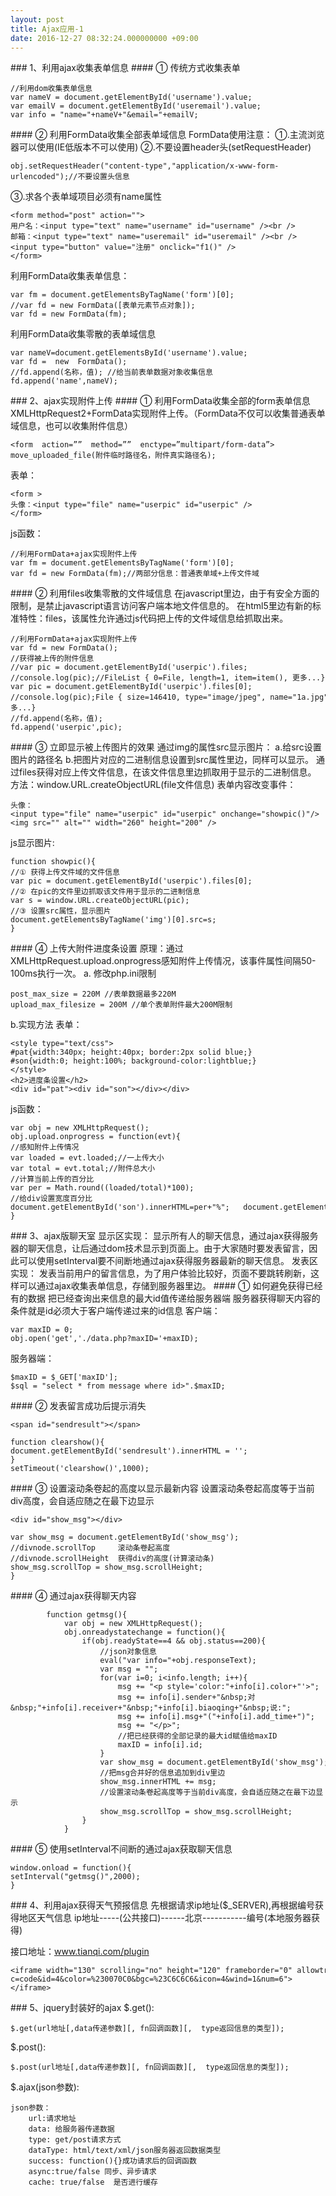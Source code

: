 ```yaml
---
layout: post
title: Ajax应用-1
date: 2016-12-27 08:32:24.000000000 +09:00
---
```

### 1、利用ajax收集表单信息
#### ① 传统方式收集表单
```
//利用dom收集表单信息
var nameV = document.getElementById('username').value;
var emailV = document.getElementById('useremail').value;
var info = "name="+nameV+"&email="+emailV;
```
#### ② 利用FormData收集全部表单域信息
FormData使用注意：
①.主流浏览器可以使用(IE低版本不可以使用)
②.不要设置header头(setRequestHeader)
```
obj.setRequestHeader("content-type","application/x-www-form-urlencoded");//不要设置头信息
```
③.求各个表单域项目必须有name属性
```
<form method="post" action="">
用户名：<input type="text" name="username" id="username" /><br />
邮箱：<input type="text" name="useremail" id="useremail" /><br />
<input type="button" value="注册" onclick="f1()" />
</form>
```
利用FormData收集表单信息：
```
var fm = document.getElementsByTagName('form')[0];
//var fd = new FormData([表单元素节点对象]);
var fd = new FormData(fm);
```
利用FormData收集零散的表单域信息
```
var nameV=document.getElementsById('username').value;
var fd =  new  FormData();
//fd.append(名称，值); //给当前表单数据对象收集信息
fd.append('name',nameV);
```
### 2、ajax实现附件上传
#### ① 利用FormData收集全部的form表单信息
XMLHttpRequest2+FormData实现附件上传。（FormData不仅可以收集普通表单域信息，也可以收集附件信息）
```
<form  action=””  method=””  enctype=”multipart/form-data”>
move_uploaded_file(附件临时路径名，附件真实路径名);
```
表单：
```
<form >
头像：<input type="file" name="userpic" id="userpic" />
</form>
```
js函数：
```
//利用FormData+ajax实现附件上传
var fm = document.getElementsByTagName('form')[0];
var fd = new FormData(fm);//两部分信息：普通表单域+上传文件域
```
#### ② 利用files收集零散的文件域信息
在javascript里边，由于有安全方面的限制，是禁止javascript语言访问客户端本地文件信息的。
在html5里边有新的标准特性：files，该属性允许通过js代码把上传的文件域信息给抓取出来。
```
//利用FormData+ajax实现附件上传
var fd = new FormData();
//获得被上传的附件信息
//var pic = document.getElementById('userpic').files;
//console.log(pic);//FileList { 0=File, length=1, item=item(), 更多...}
var pic = document.getElementById('userpic').files[0];
//console.log(pic);File { size=146410, type="image/jpeg", name="1a.jpg", 更多...}
//fd.append(名称，值);
fd.append('userpic',pic);
```
#### ③ 立即显示被上传图片的效果
通过img的属性src显示图片：
a.给src设置图片的路径名
b.把图片对应的二进制信息设置到src属性里边，同样可以显示。
通过files获得对应上传文件信息，在该文件信息里边抓取用于显示的二进制信息。
方法：window.URL.createObjectURL(file文件信息)
表单内容改变事件：
```
头像：<input type="file" name="userpic" id="userpic" onchange="showpic()"/>
<img src="" alt="" width="260" height="200" />
```
js显示图片:
```
function showpic(){
//① 获得上传文件域的文件信息
var pic = document.getElementById('userpic').files[0];
//② 在pic的文件里边抓取该文件用于显示的二进制信息
var s = window.URL.createObjectURL(pic);
//③ 设置src属性，显示图片
document.getElementsByTagName('img')[0].src=s;
}

```

#### ④ 上传大附件进度条设置
原理：通过XMLHttpRequest.upload.onprogress感知附件上传情况，该事件属性间隔50-100ms执行一次。
a. 修改php.ini限制
```
post_max_size = 220M //表单数据最多220M
upload_max_filesize = 200M //单个表单附件最大200M限制
```
b.实现方法
表单：
```
<style type="text/css">
#pat{width:340px; height:40px; border:2px solid blue;}
#son{width:0; height:100%; background-color:lightblue;}
</style>
<h2>进度条设置</h2>
<div id="pat"><div id="son"></div></div>
```


js函数：
```
var obj = new XMLHttpRequest();
obj.upload.onprogress = function(evt){
//感知附件上传情况
var loaded = evt.loaded;//一上传大小
var total = evt.total;//附件总大小
//计算当前上传的百分比
var per = Math.round((loaded/total)*100);
//给div设置宽度百分比
document.getElementById('son').innerHTML=per+"%";   document.getElementById('son').style.width=per+"%";
}
```

### 3、ajax版聊天室
显示区实现：
显示所有人的聊天信息，通过ajax获得服务器的聊天信息，让后通过dom技术显示到页面上。由于大家随时要发表留言，因此可以使用setInterval要不间断地通过ajax获得服务器最新的聊天信息。
发表区实现：
发表当前用户的留言信息，为了用户体验比较好，页面不要跳转刷新，这样可以通过ajax收集表单信息，存储到服务器里边。
#### ① 如何避免获得已经有的数据
把已经查询出来信息的最大id值传递给服务器端
服务器获得聊天内容的条件就是id必须大于客户端传递过来的id信息
客户端：
```
var maxID = 0;
obj.open('get','./data.php?maxID='+maxID);
```
服务器端：
```
$maxID = $_GET['maxID'];
$sql = "select * from message where id>".$maxID;
```

#### ② 发表留言成功后提示消失
```
<span id="sendresult"></span>
```
```
function clearshow(){
document.getElementById('sendresult').innerHTML = '';
}
setTimeout('clearshow()',1000);
```

#### ③ 设置滚动条卷起的高度以显示最新内容
设置滚动条卷起高度等于当前div高度，会自适应随之在最下边显示
```
<div id="show_msg"></div>
```
```
var show_msg = document.getElementById('show_msg');
//divnode.scrollTop     滚动条卷起高度
//divnode.scrollHeight  获得div的高度(计算滚动条)
show_msg.scrollTop = show_msg.scrollHeight;
}
```
#### ④ 通过ajax获得聊天内容
```
        function getmsg(){
            var obj = new XMLHttpRequest();
            obj.onreadystatechange = function(){
                if(obj.readyState==4 && obj.status==200){
                    //json对象信息
                    eval("var info="+obj.responseText);
                    var msg = "";
                    for(var i=0; i<info.length; i++){
                        msg += "<p style='color:"+info[i].color+"'>";
                        msg += info[i].sender+"&nbsp;对&nbsp;"+info[i].receiver+"&nbsp;"+info[i].biaoqing+"&nbsp;说:";
                        msg += info[i].msg+"("+info[i].add_time+")";
                        msg += "</p>";
                        //把已经获得的全部记录的最大id赋值给maxID
                        maxID = info[i].id;
                    }
                    var show_msg = document.getElementById('show_msg');
                    //把msg合并好的信息追加到div里边
                    show_msg.innerHTML += msg;             
                    //设置滚动条卷起高度等于当前div高度，会自适应随之在最下边显示
                    show_msg.scrollTop = show_msg.scrollHeight;
                }
            }
```

#### ⑤ 使用setInterval不间断的通过ajax获取聊天信息
```
window.onload = function(){
setInterval("getmsg()",2000);
}
```

### 4、利用ajax获得天气预报信息
先根据请求ip地址($_SERVER),再根据编号获得地区天气信息
ip地址-----(公共接口)------北京-----------编号(本地服务器获得)

接口地址：www.tianqi.com/plugin
```
<iframe width="130" scrolling="no" height="120" frameborder="0" allowtransparency="true" src="http://i.tianqi.com/index.php?c=code&id=4&color=%230070C0&bgc=%23C6C6C6&icon=4&wind=1&num=6"></iframe>
```
### 5、jquery封装好的ajax
$.get():

```
$.get(url地址[,data传递参数][, fn回调函数][,  type返回信息的类型]);
```

$.post():

```
$.post(url地址[,data传递参数][, fn回调函数][,  type返回信息的类型]);
```

$.ajax(json参数):

```
json参数：
    url:请求地址
    data: 给服务器传递数据
    type: get/post请求方式
    dataType: html/text/xml/json服务器返回数据类型
    success: function(){}成功请求后的回调函数
    async:true/false 同步、异步请求
    cache: true/false  是否进行缓存
```

